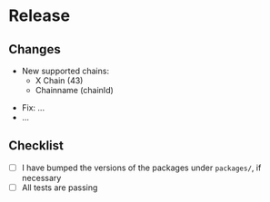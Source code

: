 # Release <version>

## Changes

<!-- Add newly supported chains with their chainId, if any-->

- New supported chains:
  - X Chain (43)
  - Chainname (chainId)

<!-- Please describe the changes the new commits bring in few sentences  -->

- Fix: ...
- <Feature>
  ...

## Checklist

<!-- Please check all items below by putting an x in the box -->

- [ ] I have bumped the versions of the packages under `packages/`, if necessary
- [ ] All tests are passing
